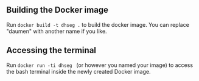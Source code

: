  ## Building the Docker image
 Run `docker build -t dhseg .` to build the docker image. You can replace "daumen" with another name if you like.
 ## Accessing the terminal
 Run `docker run -ti dhseg ` (or however you named your image) to access the bash terminal inside the newly created Docker image.